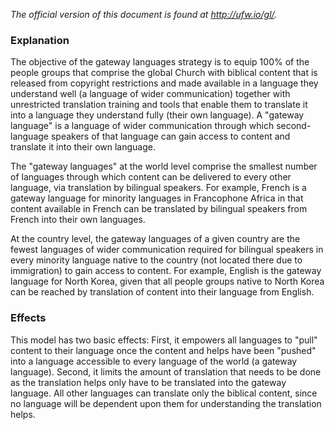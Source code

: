 
*The official version of this document is found at http://ufw.io/gl/.*

### Explanation

The objective of the gateway languages strategy is to equip 100% of the people groups that comprise the global Church with biblical content that is released from copyright restrictions and made available in a language they understand well (a language of wider communication) together with unrestricted translation training and tools that enable them to translate it into a language they understand fully (their own language). A "gateway language" is a language of wider communication through which second-language speakers of that language can gain access to content and translate it into their own language. 

The "gateway languages" at the world level comprise the smallest number of languages through which content can be delivered to every other language, via translation by bilingual speakers. For example, French is a gateway language for minority languages in Francophone Africa in that content available in French can be translated by bilingual speakers from French into their own languages. 

At the country level, the gateway languages of a given country are the fewest languages of wider communication required for bilingual speakers in every minority language native to the country (not located there due to immigration) to gain access to content. For example, English is the gateway language for North Korea, given that all people groups native to North Korea can be reached by translation of content into their language from English. 

### Effects

This model has two basic effects: First, it empowers all languages to "pull" content to their language once the content and helps have been "pushed" into a language accessible to every language of the world (a gateway language). Second, it limits the amount of translation that needs to be done as the translation helps only have to be translated into the gateway language. All other languages can translate only the biblical content, since no language will be dependent upon them for understanding the translation helps.  
